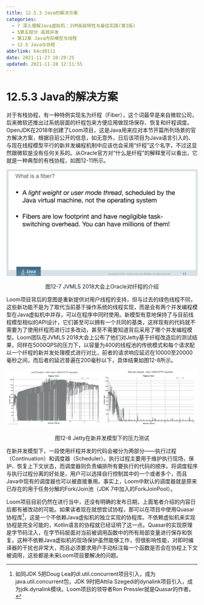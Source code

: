 ```yaml
---
title: 12.5.3 Java的解决方案
categories: 
  - 7 深入理解Java虛拟机：JVM高级特性与最佳实践(第3版)
  - 5第五部分 高效并发
  - 第12章 Java内存模型与线程
  - 12.5 Java与协程
abbrlink: 64cd8111
date: 2021-11-27 10:29:25
updated: 2021-11-28 12:11:55
---
```

# 12.5.3 Java的解决方案
对于有栈协程，有一种特例实现名为纤程（Fiber），这个词最早是来自微软公司，后来微软还推出过系统层面的纤程包来方便应用做现场保存、恢复和纤程调度。OpenJDK在2018年创建了Loom项目，这是Java用来应对本节开篇所列场景的官方解决方案，根据目前公开的信息，如无意外，日后该项目为Java语言引入的、与现在线程模型平行的新并发编程机制中应该也会采用“纤程”这个名字，不过这显然跟微软是没有任何关系的。从Oracle官方对“什么是纤程”的解释里可以看出，它就是一种典型的有栈协程，如图12-11所示。

![image-20211127102801867](https://raw.githubusercontent.com/lanlan2017/images/master/Blog/Sum/20211127102802.png)

<center>图12-7 JVMLS 2018大会上Oracle对纤程的介绍</center>

Loom项目背后的意图是重新提供对用户线程的支持，但与过去的绿色线程不同，这些新功能不是为了取代当前基于操作系统的线程实现，而是会有两个并发编程模型在Java虚拟机中并存，可以在程序中同时使用。新模型有意地保持了与目前线程模型相似的API设计，它们甚至可以拥有一个共同的基类，这样现有的代码就不需要为了使用纤程而进行过多改动，甚至不需要知道背后采用了哪个并发编程模型。Loom团队在JVMLS 2018大会上公布了他们对Jetty基于纤程改造后的测试结果，同样在5000QPS的压力下，以容量为400的线程池的传统模式和每个请求配以一个纤程的新并发处理模式进行对比，前者的请求响应延迟在10000至20000毫秒之间，而后者的延迟普遍在200毫秒以下，具体结果如图12-8所示。

![image-20211127102832951](https://raw.githubusercontent.com/lanlan2017/images/master/Blog/Sum/20211127102833.png)

<center>图12-8 Jetty在新并发模型下的压力测试</center>

在新并发模型下，一段使用纤程并发的代码会被分为两部分——执行过程（Continuation）和调度器（Scheduler）。执行过程主要用于维护执行现场，保护、恢复上下文状态，而调度器则负责编排所有要执行的代码的顺序。将调度程序与执行过程分离的好处是，用户可以选择自行控制其中的一个或者多个，而且Java中现有的调度器也可以被直接重用。事实上，Loom中默认的调度器就是原来已存在的用于任务分解的Fork/Join池（JDK 7中加入的ForkJoinPool）。

Loom项目目前仍然在进行当中，还没有明确的发布日期，上面笔者介绍的内容日后都有被改动的可能。如果读者现在就想尝试协程，那可以在项目中使用Quasar协程库[^1]，这是一个不依赖Java虚拟机的独立实现的协程库。不依赖虚拟机来实现协程是完全可能的，Kotlin语言的协程就已经证明了这一点。Quasar的实现原理是字节码注入，在字节码层面对当前被调用函数中的所有局部变量进行保存和恢复。这种不依赖Java虚拟机的现场保护虽然能够工作，但很影响性能，对即时编译器的干扰也非常大，而且必须要求用户手动标注每一个函数是否会在协程上下文被调用，这些都是未来Loom项目要解决的问题。

[^1]: 如同JDK 5把Doug Lea的dl.util.concurrent项目引入，成为java.util.concurrent包，JDK 9时把Attila Szegedi的dynalink项目引入，成为jdk.dynalink模块。Loom项目的领导者Ron Pressler就是Quasar的作者。
